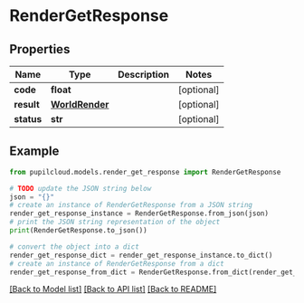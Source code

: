 # RenderGetResponse


## Properties

Name | Type | Description | Notes
------------ | ------------- | ------------- | -------------
**code** | **float** |  | [optional] 
**result** | [**WorldRender**](WorldRender.md) |  | [optional] 
**status** | **str** |  | [optional] 

## Example

```python
from pupilcloud.models.render_get_response import RenderGetResponse

# TODO update the JSON string below
json = "{}"
# create an instance of RenderGetResponse from a JSON string
render_get_response_instance = RenderGetResponse.from_json(json)
# print the JSON string representation of the object
print(RenderGetResponse.to_json())

# convert the object into a dict
render_get_response_dict = render_get_response_instance.to_dict()
# create an instance of RenderGetResponse from a dict
render_get_response_from_dict = RenderGetResponse.from_dict(render_get_response_dict)
```
[[Back to Model list]](../README.md#documentation-for-models) [[Back to API list]](../README.md#documentation-for-api-endpoints) [[Back to README]](../README.md)


